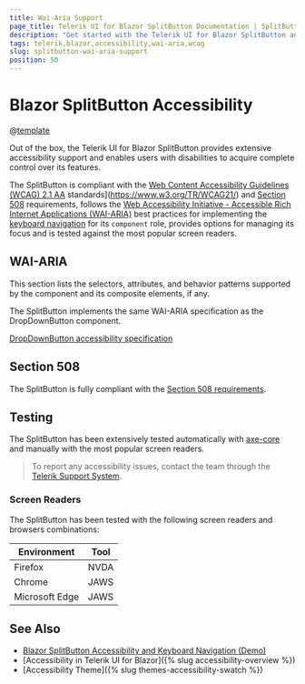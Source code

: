 ```yaml
---
title: Wai-Aria Support
page_title: Telerik UI for Blazor SplitButton Documentation | SplitButton  Accessibility
description: "Get started with the Telerik UI for Blazor SplitButton and learn about its accessibility support for WAI-ARIA, Section 508, and WCAG 2.1."
tags: telerik,blazor,accessibility,wai-aria,wcag
slug: splitbutton-wai-aria-support 
position: 50 
---
```


# Blazor SplitButton Accessibility

@[template](/_contentTemplates/common/parameters-table-styles.md#table-layout)



Out of the box, the Telerik UI for Blazor SplitButton provides extensive accessibility support and enables users with disabilities to acquire complete control over its features.


The SplitButton is compliant with the [Web Content Accessibility Guidelines (WCAG) 2.1  AA](https://www.w3.org/TR/WCAG21/) standards](https://www.w3.org/TR/WCAG21/) and [Section 508](http://www.section508.gov/) requirements, follows the [Web Accessibility Initiative - Accessible Rich Internet Applications (WAI-ARIA)](https://www.w3.org/WAI/ARIA/apg/) best practices for implementing the [keyboard navigation](#keyboard-navigation) for its `component` role, provides options for managing its focus and is tested against the most popular screen readers.

## WAI-ARIA


This section lists the selectors, attributes, and behavior patterns supported by the component and its composite elements, if any.


The SplitButton implements the same WAI-ARIA specification as the DropDownButton component.

[DropDownButton accessibility specification]({{dropdownbutton_a11y_link}})

## Section 508


The SplitButton is fully compliant with the [Section 508 requirements](http://www.section508.gov/).

## Testing


The SplitButton has been extensively tested automatically with [axe-core](https://github.com/dequelabs/axe-core) and manually with the most popular screen readers.

> To report any accessibility issues, contact the team through the [Telerik Support System](https://www.telerik.com/account/support-center).

### Screen Readers


The SplitButton has been tested with the following screen readers and browsers combinations:

| Environment | Tool |
| ----------- | ---- |
| Firefox | NVDA |
| Chrome | JAWS |
| Microsoft Edge | JAWS |



## See Also

* [Blazor SplitButton Accessibility and Keyboard Navigation (Demo)](https://demos.telerik.com/blazor-ui/splitbutton/keyboard-navigation)
* [Accessibility in Telerik UI for Blazor]({% slug accessibility-overview %})
* [Accessibility Theme]({% slug themes-accessibility-swatch %})